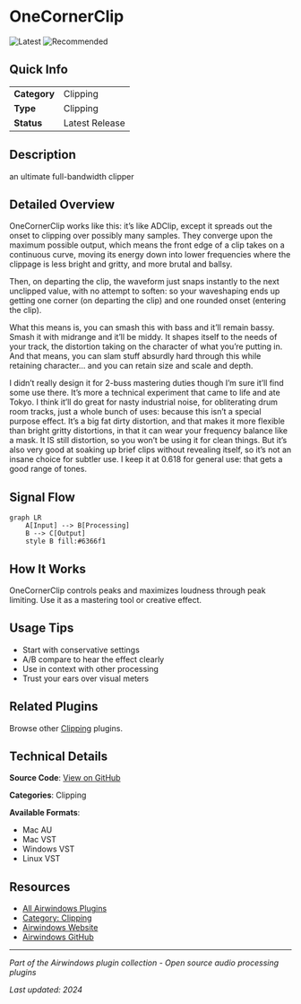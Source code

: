 # OneCornerClip

![Latest](https://img.shields.io/badge/-Latest-10b981) ![Recommended](https://img.shields.io/badge/-Recommended-6366f1)

## Quick Info

| | |
|---|---|
| **Category** | Clipping |
| **Type** | Clipping |
| **Status** | Latest Release |

## Description

an ultimate full-bandwidth clipper

## Detailed Overview

OneCornerClip works like this: it’s like ADClip, except it spreads out the onset to clipping over possibly many samples. They converge upon the maximum possible output, which means the front edge of a clip takes on a continuous curve, moving its energy down into lower frequencies where the clippage is less bright and gritty, and more brutal and ballsy.

Then, on departing the clip, the waveform just snaps instantly to the next unclipped value, with no attempt to soften: so your waveshaping ends up getting one corner (on departing the clip) and one rounded onset (entering the clip).

What this means is, you can smash this with bass and it’ll remain bassy. Smash it with midrange and it’ll be middy. It shapes itself to the needs of your track, the distortion taking on the character of what you’re putting in. And that means, you can slam stuff absurdly hard through this while retaining character… and you can retain size and scale and depth.

I didn’t really design it for 2-buss mastering duties though I’m sure it’ll find some use there. It’s more a technical experiment that came to life and ate Tokyo. I think it’ll do great for nasty industrial noise, for obliterating drum room tracks, just a whole bunch of uses: because this isn’t a special purpose effect. It’s a big fat dirty distortion, and that makes it more flexible than bright gritty distortions, in that it can wear your frequency balance like a mask. It IS still distortion, so you won’t be using it for clean things. But it’s also very good at soaking up brief clips without revealing itself, so it’s not an insane choice for subtler use. I keep it at 0.618 for general use: that gets a good range of tones.

## Signal Flow

```mermaid
graph LR
    A[Input] --> B[Processing]
    B --> C[Output]
    style B fill:#6366f1
```

## How It Works

OneCornerClip controls peaks and maximizes loudness through peak limiting. Use it as a mastering tool or creative effect.

## Usage Tips

- Start with conservative settings
- A/B compare to hear the effect clearly
- Use in context with other processing
- Trust your ears over visual meters


## Related Plugins

Browse other [Clipping](../categories/clipping.md) plugins.


## Technical Details

**Source Code**: [View on GitHub](https://github.com/airwindows/airwindows/tree/master/plugins/LinuxVST/src/OneCornerClip)

**Categories**: Clipping

**Available Formats**:
- Mac AU
- Mac VST
- Windows VST
- Linux VST

## Resources

- [All Airwindows Plugins](../../README.md)
- [Category: Clipping](../categories/clipping.md)
- [Airwindows Website](https://www.airwindows.com)
- [Airwindows GitHub](https://github.com/airwindows/airwindows)

---

*Part of the Airwindows plugin collection - Open source audio processing plugins*

*Last updated: 2024*
